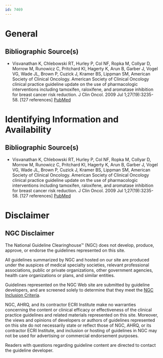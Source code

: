 ```yaml
---
id: 7469
---
```


# General

## Bibliographic Source(s)

- Visvanathan K, Chlebowski RT, Hurley P, Col NF, Ropka M, Collyar D, Morrow M, Runowicz C, Pritchard KI, Hagerty K, Arun B, Garber J, Vogel VG, Wade JL, Brown P, Cuzick J, Kramer BS, Lippman SM, American Society of Clinical Oncology. American Society of Clinical Oncology clinical practice guideline update on the use of pharmacologic interventions including tamoxifen, raloxifene, and aromatase inhibition for breast cancer risk reduction. J Clin Oncol. 2009 Jul 1;27(19):3235-58. [127 references] [ PubMed ](http://www.ncbi.nlm.nih.gov/entrez/query.fcgi?cmd=Retrieve&db=pubmed&dopt=Abstract&list_uids=19470930)

# Identifying Information and Availability

## Bibliographic Source(s)

- Visvanathan K, Chlebowski RT, Hurley P, Col NF, Ropka M, Collyar D, Morrow M, Runowicz C, Pritchard KI, Hagerty K, Arun B, Garber J, Vogel VG, Wade JL, Brown P, Cuzick J, Kramer BS, Lippman SM, American Society of Clinical Oncology. American Society of Clinical Oncology clinical practice guideline update on the use of pharmacologic interventions including tamoxifen, raloxifene, and aromatase inhibition for breast cancer risk reduction. J Clin Oncol. 2009 Jul 1;27(19):3235-58. [127 references] [ PubMed ](http://www.ncbi.nlm.nih.gov/entrez/query.fcgi?cmd=Retrieve&db=pubmed&dopt=Abstract&list_uids=19470930)

# Disclaimer

## NGC Disclaimer

The National Guideline Clearinghouse™ (NGC) does not develop, produce, approve, or endorse the guidelines represented on this site.

All guidelines summarized by NGC and hosted on our site are produced under the auspices of medical specialty societies, relevant professional associations, public or private organizations, other government agencies, health care organizations or plans, and similar entities.

Guidelines represented on the NGC Web site are submitted by guideline developers, and are screened solely to determine that they meet the [NGC Inclusion Criteria](/help-and-about/summaries/inclusion-criteria).

NGC, AHRQ, and its contractor ECRI Institute make no warranties concerning the content or clinical efficacy or effectiveness of the clinical practice guidelines and related materials represented on this site. Moreover, the views and opinions of developers or authors of guidelines represented on this site do not necessarily state or reflect those of NGC, AHRQ, or its contractor ECRI Institute, and inclusion or hosting of guidelines in NGC may not be used for advertising or commercial endorsement purposes.

Readers with questions regarding guideline content are directed to contact the guideline developer.

